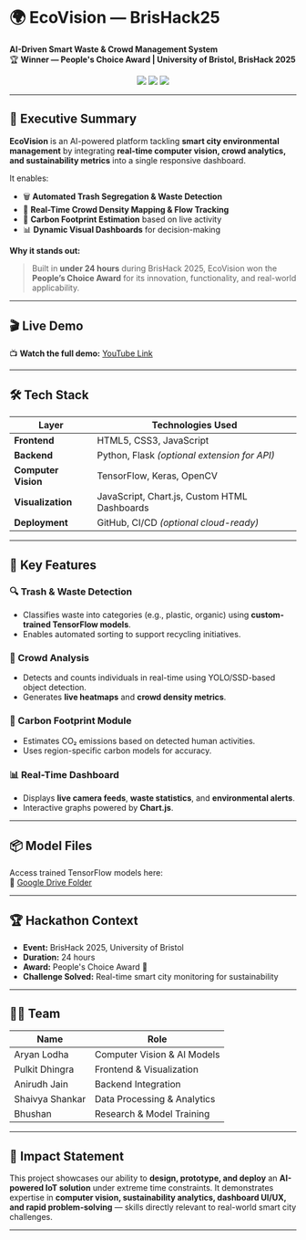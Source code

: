 # 🌍 EcoVision — BrisHack25  
**AI-Driven Smart Waste & Crowd Management System**  
🏆 **Winner — People's Choice Award | University of Bristol, BrisHack 2025**  

<p align="center">
  <a href="https://www.youtube.com/watch?v=gc2FB5fovi8"><img src="https://img.shields.io/badge/Demo-YouTube-red?logo=youtube&style=for-the-badge"></a>
  <a href="https://github.com/anirudh24471/BrisHack25"><img src="https://img.shields.io/github/stars/anirudh24471/BrisHack25?style=for-the-badge"></a>
  <a href="https://github.com/anirudh24471/BrisHack25/blob/main/LICENSE"><img src="https://img.shields.io/github/license/anirudh24471/BrisHack25?style=for-the-badge"></a>
</p>

---

## 🚀 Executive Summary
**EcoVision** is an AI-powered platform tackling **smart city environmental management** by integrating **real-time computer vision, crowd analytics, and sustainability metrics** into a single responsive dashboard.

It enables:
- 🗑️ **Automated Trash Segregation & Waste Detection**  
- 🧍 **Real-Time Crowd Density Mapping & Flow Tracking**  
- 🌱 **Carbon Footprint Estimation** based on live activity  
- 📊 **Dynamic Visual Dashboards** for decision-making  

**Why it stands out:**  
> Built in **under 24 hours** during BrisHack 2025, EcoVision won the **People’s Choice Award** for its innovation, functionality, and real-world applicability.

---

## 🎬 Live Demo
📺 **Watch the full demo:** [YouTube Link](https://youtu.be/gc2FB5fovi8)  

---

## 🛠️ Tech Stack

| Layer               | Technologies Used                                    |
|---------------------|------------------------------------------------------|
| **Frontend**        | HTML5, CSS3, JavaScript                              |
| **Backend**         | Python, Flask *(optional extension for API)*         |
| **Computer Vision** | TensorFlow, Keras, OpenCV                            |
| **Visualization**   | JavaScript, Chart.js, Custom HTML Dashboards         |
| **Deployment**      | GitHub, CI/CD *(optional cloud-ready)*               |

---

## 🧠 Key Features

### 🔍 Trash & Waste Detection
- Classifies waste into categories (e.g., plastic, organic) using **custom-trained TensorFlow models**.
- Enables automated sorting to support recycling initiatives.

### 🧍 Crowd Analysis
- Detects and counts individuals in real-time using YOLO/SSD-based object detection.
- Generates **live heatmaps** and **crowd density metrics**.

### 🌱 Carbon Footprint Module
- Estimates CO₂ emissions based on detected human activities.
- Uses region-specific carbon models for accuracy.

### 📊 Real-Time Dashboard
- Displays **live camera feeds**, **waste statistics**, and **environmental alerts**.
- Interactive graphs powered by **Chart.js**.

---

## 📦 Model Files
Access trained TensorFlow models here:  
🔗 [Google Drive Folder](https://drive.google.com/drive/folders/15zB7jCZlWpAKdTBh0wyqHoGAN0Rse64d?usp=sharing)

---

## 🏆 Hackathon Context
- **Event:** BrisHack 2025, University of Bristol  
- **Duration:** 24 hours  
- **Award:** People's Choice Award 🏅  
- **Challenge Solved:** Real-time smart city monitoring for sustainability  

---

## 👨‍💻 Team
| Name | Role |
|------|------|
| Aryan Lodha | Computer Vision & AI Models |
| Pulkit Dhingra | Frontend & Visualization |
| Anirudh Jain | Backend Integration |
| Shaivya Shankar | Data Processing & Analytics |
| Bhushan | Research & Model Training |

---

## 📌 Impact Statement
This project showcases our ability to **design, prototype, and deploy** an **AI-powered IoT solution** under extreme time constraints. It demonstrates expertise in **computer vision, sustainability analytics, dashboard UI/UX, and rapid problem-solving** — skills directly relevant to real-world smart city challenges.

---
